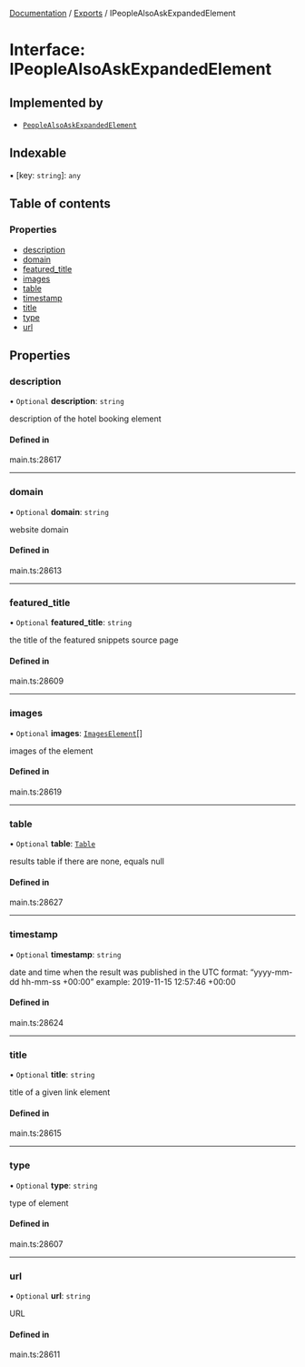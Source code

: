 [Documentation](../README.md) / [Exports](../modules.md) / IPeopleAlsoAskExpandedElement

# Interface: IPeopleAlsoAskExpandedElement

## Implemented by

- [`PeopleAlsoAskExpandedElement`](../classes/PeopleAlsoAskExpandedElement.md)

## Indexable

▪ [key: `string`]: `any`

## Table of contents

### Properties

- [description](IPeopleAlsoAskExpandedElement.md#description)
- [domain](IPeopleAlsoAskExpandedElement.md#domain)
- [featured\_title](IPeopleAlsoAskExpandedElement.md#featured_title)
- [images](IPeopleAlsoAskExpandedElement.md#images)
- [table](IPeopleAlsoAskExpandedElement.md#table)
- [timestamp](IPeopleAlsoAskExpandedElement.md#timestamp)
- [title](IPeopleAlsoAskExpandedElement.md#title)
- [type](IPeopleAlsoAskExpandedElement.md#type)
- [url](IPeopleAlsoAskExpandedElement.md#url)

## Properties

### description

• `Optional` **description**: `string`

description of the hotel booking element

#### Defined in

main.ts:28617

___

### domain

• `Optional` **domain**: `string`

website domain

#### Defined in

main.ts:28613

___

### featured\_title

• `Optional` **featured\_title**: `string`

the title of the featured snippets source page

#### Defined in

main.ts:28609

___

### images

• `Optional` **images**: [`ImagesElement`](../classes/ImagesElement.md)[]

images of the element

#### Defined in

main.ts:28619

___

### table

• `Optional` **table**: [`Table`](../classes/Table.md)

results table
if there are none, equals null

#### Defined in

main.ts:28627

___

### timestamp

• `Optional` **timestamp**: `string`

date and time when the result was published
in the UTC format: “yyyy-mm-dd hh-mm-ss +00:00”
example:
2019-11-15 12:57:46 +00:00

#### Defined in

main.ts:28624

___

### title

• `Optional` **title**: `string`

title of a given link element

#### Defined in

main.ts:28615

___

### type

• `Optional` **type**: `string`

type of element

#### Defined in

main.ts:28607

___

### url

• `Optional` **url**: `string`

URL

#### Defined in

main.ts:28611
